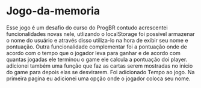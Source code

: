 # Jogo-da-memoria

Esse jogo é um desafio do curso do ProgBR contudo acrescentei funcionalidades novas nele, utlizando o localStorage foi possivel armazenar o nome do usuário
e através disso utiliza-lo na hora de exibir seu nome e pontuação.
Outra funcionalidade complementar foi a pontuação onde de acordo com o tempo que o jogador leva para ganhar e de acordo com quantas jogadas ele terminou o game
ele calcula a pontuação doi player.
adicionei também uma função que faz as cartas serem mostradas no inicio do game para depois elas se desvirarem.
Foi adicionado Tempo ao jogo.
Na primeira pagina eu adicionei uma opção onde o jogador coloca seu nome.


